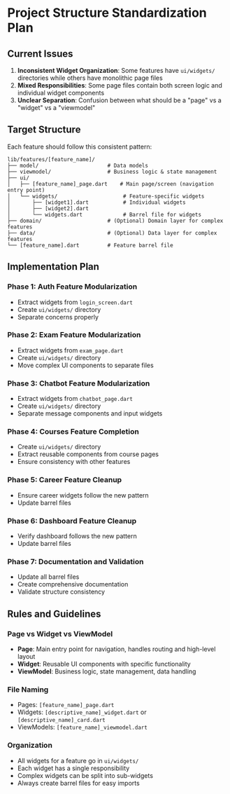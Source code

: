 # Project Structure Standardization Plan

## Current Issues

1. **Inconsistent Widget Organization**: Some features have `ui/widgets/` directories while others have monolithic page files
2. **Mixed Responsibilities**: Some page files contain both screen logic and individual widget components
3. **Unclear Separation**: Confusion between what should be a "page" vs a "widget" vs a "viewmodel"

## Target Structure

Each feature should follow this consistent pattern:

```
lib/features/[feature_name]/
├── model/                      # Data models
├── viewmodel/                  # Business logic & state management
├── ui/
│   ├── [feature_name]_page.dart    # Main page/screen (navigation entry point)
│   └── widgets/                     # Feature-specific widgets
│       ├── [widget1].dart           # Individual widgets
│       ├── [widget2].dart
│       └── widgets.dart             # Barrel file for widgets
├── domain/                     # (Optional) Domain layer for complex features
├── data/                       # (Optional) Data layer for complex features
└── [feature_name].dart         # Feature barrel file
```

## Implementation Plan

### Phase 1: Auth Feature Modularization
- Extract widgets from `login_screen.dart`
- Create `ui/widgets/` directory
- Separate concerns properly

### Phase 2: Exam Feature Modularization  
- Extract widgets from `exam_page.dart`
- Create `ui/widgets/` directory
- Move complex UI components to separate files

### Phase 3: Chatbot Feature Modularization
- Extract widgets from `chatbot_page.dart`
- Create `ui/widgets/` directory
- Separate message components and input widgets

### Phase 4: Courses Feature Completion
- Create `ui/widgets/` directory
- Extract reusable components from course pages
- Ensure consistency with other features

### Phase 5: Career Feature Cleanup
- Ensure career widgets follow the new pattern
- Update barrel files

### Phase 6: Dashboard Feature Cleanup
- Verify dashboard follows the new pattern
- Update barrel files

### Phase 7: Documentation and Validation
- Update all barrel files
- Create comprehensive documentation
- Validate structure consistency

## Rules and Guidelines

### Page vs Widget vs ViewModel
- **Page**: Main entry point for navigation, handles routing and high-level layout
- **Widget**: Reusable UI components with specific functionality 
- **ViewModel**: Business logic, state management, data handling

### File Naming
- Pages: `[feature_name]_page.dart`
- Widgets: `[descriptive_name]_widget.dart` or `[descriptive_name]_card.dart`
- ViewModels: `[feature_name]_viewmodel.dart`

### Organization
- All widgets for a feature go in `ui/widgets/`
- Each widget has a single responsibility
- Complex widgets can be split into sub-widgets
- Always create barrel files for easy imports

